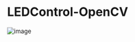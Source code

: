 # LEDControl-OpenCV 

![image](https://github.com/Swetha5021/LEDControl-OpenCV/assets/110710815/22e989a7-0e79-4ca6-9499-c7c142f5e836)
